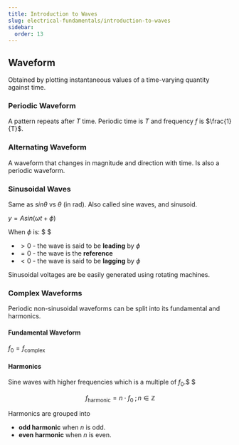 ```yaml
---
title: Introduction to Waves
slug: electrical-fundamentals/introduction-to-waves
sidebar:
  order: 13
---
```


## Waveform

Obtained by plotting instantaneous values of a time-varying quantity against
time.

### Periodic Waveform

A pattern repeats after $T$ time. Periodic time is $T$ and frequency $f$ is
$\frac{1}{T}$.

### Alternating Waveform

A waveform that changes in magnitude and direction with time. Is also a periodic
waveform.

### Sinusoidal Waves

Same as $sin\theta$ vs $\theta$ (in rad). Also called sine waves, and sinusoid.

$y=Asin(\omega{t}+\phi)$

When $\phi$ is: $ $

- $\gt{0}$ - the wave is said to be **leading** by $\phi$
- $=0$ - the wave is the **reference**
- $\lt{0}$ - the wave is said to be **lagging** by $\phi$

Sinusoidal voltages are be easily generated using rotating machines.

### Complex Waveforms

Periodic non-sinusoidal waveforms can be split into its fundamental and
harmonics.

#### Fundamental Waveform

$f_0=f_{\text{complex}}$

#### Harmonics

Sine waves with higher frequencies which is a multiple of $f_0$.$ $

```math
f_{\text{harmonic}} =
n\cdot
f_0\;;\,n\in\mathbb{Z}
```

Harmonics are grouped into

- **odd harmonic** when $n$ is odd.
- **even harmonic** when $n$ is even.

